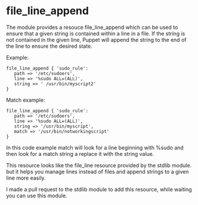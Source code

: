 # file_line_append

The module provides a resouce file_line_append which can be used to ensure that a given string is contained within a line in a file.  If the string is not contained in the given line, Puppet will append the string to the end of the line to ensure the desired state. 

Example:

```
file_line_append { 'sudo_rule':
   path => '/etc/sudoers',
   line => '%sudo ALL=(ALL)',
   string => ' /usr/bin/myscript2'
}
```

Match example:
 
``` 
file_line_append { 'sudo_rule':
   path => '/etc/sudoers',
   line => '%sudo ALL=(ALL)',
   string => '/usr/bin/myscript',
   match => '/usr/bin/notworkingscript'
}
```

In this code example match will look for a line beginning with %sudo and then look for a match string a replace it with the string value.

This resource looks like the file_line resource provided by the stdlib module. but it helps you manage lines instead of files and append strings to a given line more easily.

I made a pull request to the stdlib module to add this resource, while waiting you can use this module.